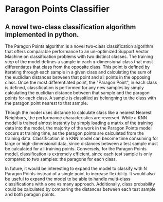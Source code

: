# Paragon Points Classifier
## A novel two-class classification algorithm implemented in python.

The Paragon Points algorithm is a novel two-class classification algorithm that offers comparable performance to an un-optimized Support Vector Machine on classification problems with two distinct classes. The training step of the model defines a sample in each n-dimensional class that most differentiates that class from the opposite class. This point is defined by iterating through each sample in a given class and calculating the sum of the euclidian distances between that point and all points in the opposing class. Once the most differentiated point, the "Paragon Point", in each class is defined, classification is performed for any new samples by simply calculating the euclidian distance between that sample and the paragon points for each class. A sample is classified as belongning to the class with the paragon point nearest to that sample.

Though the model uses distance to calculate class like a nearest Nearest Neighbors, the performance characteristics are reversed. While a KNN model is trained almost instantly by simply loading a matrix of the training data into the model, the majority of the work in the Paragon Points model occurs at training time, as the paragon points are calculated from the training data. Classification in a KNN model can become time consuming for large or high-dimensional data, since distances between a test sample must be calculated for all training points. Conversely, for the Paragon Points model, classification is extremely efficient, since each test sample is only compared to two samples: the paragons for each class.

In future, it would be interesting to expand the model to classify with N Paragon Points instead of a single point to increase flexibility. It would also be useful to expand the model to be able to handle multi-class classifications with a one vs many approach. Additionally, class probability could be calculated by comparing the distances between each test sample and both paragon points.
